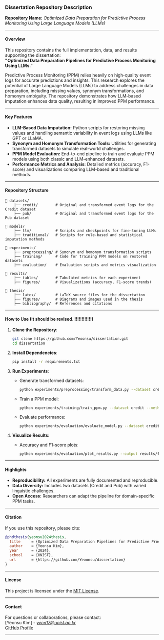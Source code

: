 ### Dissertation Repository Description

**Repository Name:** *Optimized Data Preparation for Predictive Process Monitoring Using Large Language Models (LLMs)*

---

#### **Overview**
This repository contains the full implementation, data, and results supporting the dissertation:  
**"Optimized Data Preparation Pipelines for Predictive Process Monitoring Using LLMs."**

Predictive Process Monitoring (PPM) relies heavily on high-quality event logs for accurate predictions and insights. This research explores the potential of Large Language Models (LLMs) to address challenges in data preparation, including missing values, synonym transformations, and homonym ambiguity. The repository demonstrates how LLM-based imputation enhances data quality, resulting in improved PPM performance.

---

#### **Key Features**
- **LLM-Based Data Imputation:** Python scripts for restoring missing values and handling semantic variability in event logs using LLMs like GPT or LLaMA.
- **Synonym and Homonym Transformation Tools:** Utilities for generating transformed datasets to simulate real-world challenges.
- **PPM Model Evaluation:** End-to-end pipeline to train and evaluate PPM models using both classic and LLM-enhanced datasets.
- **Performance Metrics and Analysis:** Detailed metrics (accuracy, F1-score) and visualizations comparing LLM-based and traditional methods.

---

#### **Repository Structure**
```plaintext
📂 datasets/
    ├── credit/        # Original and transformed event logs for the Credit dataset
    ├── pub/           # Original and transformed event logs for the Pub dataset

📂 models/
    ├── llm/           # Scripts and checkpoints for fine-tuning LLMs
    ├── traditional/   # Scripts for rule-based and statistical imputation methods

📂 experiments/
    ├── preprocessing/ # Synonym and homonym transformation scripts
    ├── training/      # Code for training PPM models on restored datasets
    ├── evaluation/    # Evaluation scripts and metrics visualization

📂 results/
    ├── tables/        # Tabulated metrics for each experiment
    ├── figures/       # Visualizations (accuracy, F1-score trends)

📂 thesis/
    ├── latex/         # LaTeX source files for the dissertation
    ├── figures/       # Diagrams and images used in the thesis
    ├── bibliography/  # References and citations
```

---

#### **How to Use** (It should be revised. !!!!!!!!!!!!)
1. **Clone the Repository**:
   ```bash
   git clone https://github.com/Yeoonsu/dissertation.git
   cd dissertation
   ```
   
2. **Install Dependencies**:
   ```bash
   pip install -r requirements.txt
   ```

3. **Run Experiments**:
   - Generate transformed datasets:
     ```bash
     python experiments/preprocessing/transform_data.py --dataset credit --transformation synonym
     ```
   - Train a PPM model:
     ```bash
     python experiments/training/train_ppm.py --dataset credit --method llm
     ```
   - Evaluate performance:
     ```bash
     python experiments/evaluation/evaluate_model.py --dataset credit --method llm
     ```

4. **Visualize Results**:
   - Accuracy and F1-score plots:
     ```bash
     python experiments/evaluation/plot_results.py --output results/figures/
     ```

---

#### **Highlights**
- **Reproducibility:** All experiments are fully documented and reproducible.
- **Data Diversity:** Includes two datasets (Credit and Pub) with varied linguistic challenges.
- **Open Access:** Researchers can adapt the pipeline for domain-specific PPM tasks.

---

#### **Citation**
If you use this repository, please cite:

```bibtex
@phdthesis{yeonsu2024thesis,
  title     = {Optimized Data Preparation Pipelines for Predictive Process Monitoring Using LLMs},
  author    = {Yeonsu Kim},
  year      = {2024},
  school    = {UNIST},
  url       = {https://github.com/Yeoonsu/dissertation}
}
```

---

#### **License**
This project is licensed under the [MIT License](LICENSE).

---

#### **Contact**
For questions or collaborations, please contact:  
[Yeonsu Kim] - *yeon17@unist.ac.kr*  
[GitHub Profile](https://github.com/Yeoonsu)  

--- 
